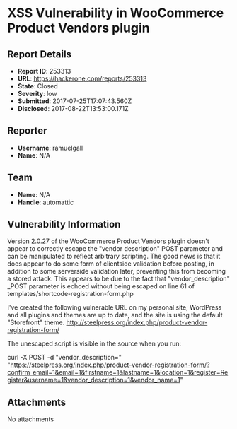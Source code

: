 # XSS Vulnerability in WooCommerce Product Vendors plugin

## Report Details
- **Report ID**: 253313
- **URL**: https://hackerone.com/reports/253313
- **State**: Closed
- **Severity**: low
- **Submitted**: 2017-07-25T17:07:43.560Z
- **Disclosed**: 2017-08-22T13:53:00.171Z

## Reporter
- **Username**: ramuelgall
- **Name**: N/A

## Team
- **Name**: N/A
- **Handle**: automattic

## Vulnerability Information
Version 2.0.27 of the WooCommerce Product Vendors plugin doesn't appear to correctly escape the "vendor description" POST parameter and can be manipulated to reflect arbitrary scripting.
The good news is that it does appear to do some form of clientside validation before posting, in addition to some serverside validation later, preventing this from becoming a stored attack. This appears to be due to the fact that "vendor_description" _POST parameter is echoed without being escaped on line 61 of templates/shortcode-registration-form.php

I've created the following vulnerable URL on my personal site; WordPress and all plugins and themes are up to date, and the site is using the default "Storefront" theme.
 http://steelpress.org/index.php/product-vendor-registration-form/

The unescaped script is visible in the source when you run:

curl -X POST -d "vendor_description=<script>alert("xss")</script>" "https://steelpress.org/index.php/product-vendor-registration-form/?confirm_email=1&email=1&firstname=1&lastname=1&location=1&register=Register&username=1&vendor_description=1&vendor_name=1"

## Attachments
No attachments

